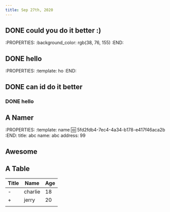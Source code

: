 ```yaml
---
title: Sep 27th, 2020
---
```


## DONE could you do it better :)
:PROPERTIES:
:background_color: rgb(38, 76, 155)
:END:
## DONE hello
:PROPERTIES:
:template: ho
:END:
## DONE can id do it better
### DONE hello
##
## A Namer
:PROPERTIES:
:template: name
:id: 5fd2fdb4-7ec4-4a34-b178-e417f46aca2b
:END:
title: abc
name: abc
address: 99
## Awesome
## A Table

| Title | Name    | Age  |
| ----- | ------- | ---- |
| -     | charlie | 18   |
|  +     |  jerry        |  20    |
|       |         |      |
